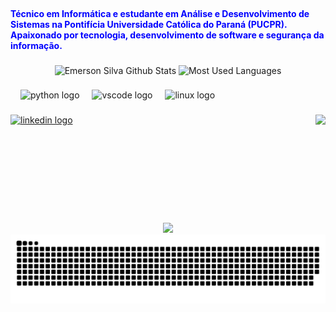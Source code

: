 

<h4 align="left" style="color: #0000FF;"><br>Técnico em Informática e estudante em Análise e Desenvolvimento de Sistemas na Pontifícia Universidade Católica do Paraná (PUCPR).
Apaixonado por tecnologia, desenvolvimento de software e segurança da informação.</h4>

###

<div align="center">
  <img src="https://github-readme-stats.vercel.app/api?username=emersonsilvadev&hide_title=false&hide_rank=false&show_icons=true&include_all_commits=true&count_private=true&disable_animations=false&theme=dark&locale=en&hide_border=false&text_color=0000FF" height="150" alt="Emerson Silva Github Stats"  />
  <img src="https://github-readme-stats.vercel.app/api/top-langs?username=emersonsilvadev&locale=en&hide_title=false&layout=compact&card_width=320&langs_count=5&theme=dark&hide_border=false&text_color=0000FF" height="150" alt="Most Used Languages"  />
</div>

###

<div align="left">
  <img width="12" />
  <img src="https://cdn.jsdelivr.net/gh/devicons/devicon/icons/python/python-original.svg" height="30" alt="python logo"  />
  <img width="12" />
  <img src="https://cdn.jsdelivr.net/gh/devicons/devicon/icons/vscode/vscode-original.svg" height="30" alt="vscode logo"  />
  <img width="12" />
  <img src="https://cdn.jsdelivr.net/gh/devicons/devicon/icons/linux/linux-original.svg" height="30" alt="linux logo"  />
</div>

###

<img align="right" height="150" src="https://media3.giphy.com/media/2IudUHdI075HL02Pkk/200.webp?cid=790b7611h6clyu022swgg9jsi0va4vjpbla0ao3942p4qw9g&ep=v1_gifs_search&rid=200.webp&ct=g"  />

###

<div align="left">
  <a href="https://www.linkedin.com/in/emersonsilvadev/" target="_blank">
    <img src="https://img.shields.io/static/v1?message=LinkedIn&logo=linkedin&label=&color=0077B5&logoColor=white&labelColor=&style=for-the-badge" height="35" alt="linkedin logo"  />
  </a>
</div>

###

<br clear="both">


###

<div align="left">
</div>

###

<div align="center">
  <img src="https://profile-counter.glitch.me/emersonsilvadev/count.svg?"  />
</div>

<picture align="center">
  <source media="(prefers-color-scheme: dark)" srcset="https://raw.githubusercontent.com/emersonsilvadev/emersonsilvadev/output/github-contribution-grid-snake-dark.svg">
  <source media="(prefers-color-scheme: light)" srcset="https://raw.githubusercontent.com/emersonsilvadev/emersonsilvadev/output/github-contribution-grid-snake-dark.svg">
  <img align="center" alt="github contribution grid snake animation" src="https://raw.githubusercontent.com/mari4souza/mari4souza/output/github-contribution-grid-snake.svg">
</picture>

###

